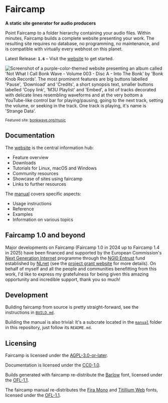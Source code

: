 <!--
    SPDX-FileCopyrightText: 2021-2025 Simon Repp
    SPDX-License-Identifier: CC0-1.0
-->

# Faircamp

**A static site generator for audio producers**

Point Faircamp to a folder hierarchy containing your audio files. Within
minutes, Faircamp builds a complete website presenting your work. The
resulting site requires no database, no programming, no maintenance, and is
compatible with virtually every webhost on this planet.

Latest Release: **`1.6`** – Visit the [website](https://simonrepp.com/faircamp) to get started.

<img src="https://simonrepp.com/faircamp/readme.jpg?3" alt="Screenshot of a purple-color-themed website presenting an album called 'Not What I Call Bonk Wave - Volume 003 - Disc A - Into The Bonk' by 'Bonk Knob Records'. The most prominent features are big buttons labelled 'Pause', 'Download' and 'Credits', a short synopsis text, smaller buttons labelled 'Copy link', 'M3U Playlist' and 'Embed', a list of tracks decorated with delicate lines resembling waveforms and at the very bottom a YouTube-like control bar for playing/pausing, going to the next track, setting the volume, or seeking in the track. One track is playing, it's name is 'Strange Data'."/>

<small>Featured site: <a href="https://bonkwave.org/music/not-what-i-call-bonk-wave-volume-003-disc-a/" target="_blank">bonkwave.org/music</a></small>

## Documentation

The [website](https://simonrepp.com/faircamp) is the central information hub:

- Feature overview
- Downloads
- Tutorials for Linux, macOS and Windows
- Community resources
- Showcase of sites using faircamp
- Links to further resources

The [manual](https://simonrepp.com/faircamp/manual) covers specific aspects:

- Usage instructions
- Reference
- Examples
- Information on various topics

## Faircamp 1.0 and beyond

Major developments on Faircamp (Faircamp 1.0 in 2024 up to Faircamp 1.4 in
2025) have been financed and supported by the European Commission's [Next Generation Internet](https://www.ngi.eu/)
programme through the [NGI0 Entrust](https://nlnet.nl/entrust/) fund established
by [NLnet](https://nlnet.nl/) (see the [project grant website](https://nlnet.nl/project/Faircamp/)
for more details). On behalf of myself and all the people and communities benefitting
from this work, I'd like to express my gratefulness for being given this
amazing opportunity and incredible support, thank you so much!

## Development

Building faircamp from source is pretty straight-forward, see the instructions
in [`BUILD.md`](https://codeberg.org/simonrepp/faircamp/src/branch/main/BUILD.md).

Building the manual is also trivial: It's a subcrate located in the
[`manual`](https://codeberg.org/simonrepp/faircamp/src/branch/main/manual) folder in this repository, just follow its `README.md`.

## Licensing

Faircamp is licensed under the [AGPL-3.0-or-later](https://spdx.org/licenses/AGPL-3.0-or-later.html).

Documentation is licensed under the [CC0-1.0](https://creativecommons.org/publicdomain/zero/1.0/).

Builds generated with faircamp re-distribute the [Barlow](https://tribby.com/fonts/barlow/) font,
licensed under the [OFL-1.1](https://scripts.sil.org/cms/scripts/page.php?site_id=nrsi&id=OFL).

The faircamp manual re-distributes the [Fira Mono](https://github.com/mozilla/Fira) and
[Titillium Web](http://nta.accademiadiurbino.it/titillium/) fonts, licensed under the
[OFL-1.1](https://scripts.sil.org/cms/scripts/page.php?site_id=nrsi&id=OFL).
